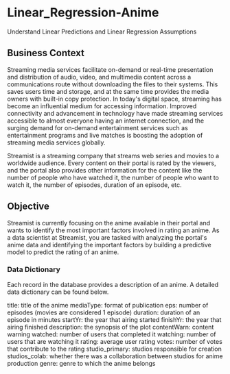 # Linear_Regression-Anime
Understand Linear Predictions and Linear Regression Assumptions
## Business Context
Streaming media services facilitate on-demand or real-time presentation and distribution of audio, video, and multimedia content across a communications route without downloading the files to their systems. This saves users time and storage, and at the same time provides the media owners with built-in copy protection. In today's digital space, streaming has become an influential medium for accessing information. Improved connectivity and advancement in technology have made streaming services accessible to almost everyone having an internet connection, and the surging demand for on-demand entertainment services such as entertainment programs and live matches is boosting the adoption of streaming media services globally.

Streamist is a streaming company that streams web series and movies to a worldwide audience. Every content on their portal is rated by the viewers, and the portal also provides other information for the content like the number of people who have watched it, the number of people who want to watch it, the number of episodes, duration of an episode, etc.

## Objective
Streamist is currently focusing on the anime available in their portal and wants to identify the most important factors involved in rating an anime. As a data scientist at Streamist, you are tasked with analyzing the portal's anime data and identifying the important factors by building a predictive model to predict the rating of an anime.

### Data Dictionary
Each record in the database provides a description of an anime. A detailed data dictionary can be found below.

title: title of the anime
mediaType: format of publication
eps: number of episodes (movies are considered 1 episode)
duration: duration of an episode in minutes
startYr: the year that airing started
finishYr: the year that airing finished
description: the synopsis of the plot
contentWarn: content warning
watched: number of users that completed it
watching: number of users that are watching it
rating: average user rating
votes: number of votes that contribute to the rating
studio_primary: studios responsible for creation
studios_colab: whether there was a collaboration between studios for anime production
genre: genre to which the anime belongs
